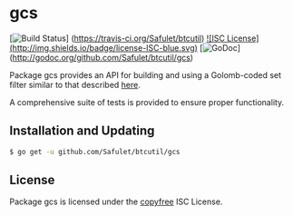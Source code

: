 gcs
==========

[![Build Status](http://img.shields.io/travis/Safulet/btcutil.svg)]
(https://travis-ci.org/Safulet/btcutil) [![ISC License]
(http://img.shields.io/badge/license-ISC-blue.svg)](http://copyfree.org)
[![GoDoc](https://godoc.org/github.com/Safulet/btcutil/gcs?status.png)]
(http://godoc.org/github.com/Safulet/btcutil/gcs)

Package gcs provides an API for building and using a Golomb-coded set filter
similar to that described [here](http://giovanni.bajo.it/post/47119962313/golomb-coded-sets-smaller-than-bloom-filters).

A comprehensive suite of tests is provided to ensure proper functionality.

## Installation and Updating

```bash
$ go get -u github.com/Safulet/btcutil/gcs
```

## License

Package gcs is licensed under the [copyfree](http://copyfree.org) ISC
License.
